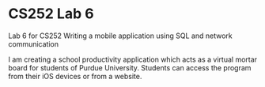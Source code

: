CS252 Lab 6
===========

Lab 6 for CS252
Writing a mobile application using SQL and network communication

I am creating a school productivity application which acts as a virtual mortar board for students of Purdue University.  Students can access the program from their iOS devices or from a website.
